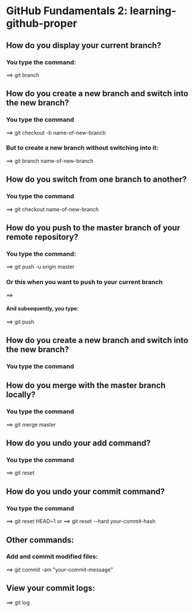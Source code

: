 # GitHub Fundamentals 2: learning-github-proper

<!-- ***************** -->

## How do you display your current branch?
### You type the command:
==> git branch

## How do you create a new branch and switch into the new branch?
### You type the command
==> git checkout -b name-of-new-branch
### But to create a new branch without switching into it:
==> git branch name-of-new-branch

## How do you switch from one branch to another?
### You type the command
==> git checkout name-of-new-branch

## How do you push to the master branch of your remote repository?
### You type the command:
==> git push -u origin master
### Or this when you want to push to your current branch
==> 
#### And subsequently, you type:
==> git push

## How do you create a new branch and switch into the new branch?
### You type the command

## How do you merge with the master branch locally?
### You type the command
==> git merge master

## How do you undo your add command?
### You type the command
==> git reset

## How do you undo your commit command?
### You type the command
==> git reset HEAD~1
or
==> git reset --hard your-commit-hash

## Other commands:
### Add and commit modified files:
==> git commit -am "your-commit-message"

## View your commit logs:
==> git log